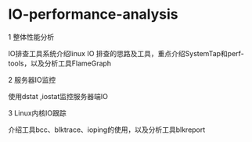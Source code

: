 # IO-performance-analysis

1 整体性能分析

  IO排查工具系统介绍linux IO 排查的思路及工具，重点介绍SystemTap和perf-tools，以及分析工具FlameGraph

2 服务器IO监控

  使用dstat ,iostat监控服务器端IO

3  Linux内核IO跟踪

  介绍工具bcc、blktrace、ioping的使用，以及分析工具blkreport


